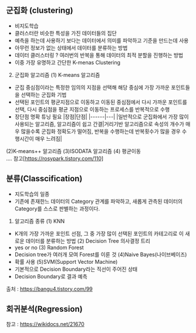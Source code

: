 ## 군집화 (clustering)
- 비지도학습
- 클러스터란 비슷한 특성을 가진 데이터들의 집단
- 예측을 하는데 사용하기 보다는 데이터에서 의미를 파악하고 기준을 만드는데 사용
- 아무런 정보가 없는 상태에서 데이터를 분류하는 방법
- 데이터 클러스터링 ? 여러번의 반복을 통해 데이터의 최적 분할을 진행하는 방법
- 이중 가장 유명하고 간단한 K-menas Clustering

2. 군집화 알고리즘
(1) K-means 알고리즘
* 군집 중심점이라는 특정한 임의의 지점을 선택해 해당 중심에 가장 가까운 포인트들을 선택하는 군집화 기법
* 선택된 포인트의 평균지점으로 이동하고 이동된 중심점에서 다시 가까운 포인트를 선택, 다시 중심점을 평균 지점으로 이동하는 프로세스를 반복적으로 수행
* 장단점 명확 튜닝 필요
|장점|단점|
|------|---|
|일반적으로 군집화에서 가장 많이 사용되는 알고리즘, 알고리즘이 쉽고 간결|거리기반 알고리즘으로 속성의 개수가 매우 많을수록 군집화 정확도가 떨어짐, 반복을 수행하는데 반복횟수가 많을 경우 수행시간이 매우 느려짐|

(2)K-means++ 알고리즘
(3)ISODATA 알고리즘
(4) 평균이동  
....
참고[https://rosypark.tistory.com/110]


## 분류(Classcification)
- 지도학습의 일종
- 기존에 존재한느 데이터의 Category 관계를 파악하고, 새롭게 관측된 데이터의 Category를 스스로 판별하는 과정이다.

1. 알고리즘 종류
(1) KNN
- K개의 가장 가까운 포인트 선점, 그 중 가장 많이 선택된 포인트의 카테고리로 이 새로운 데이터를 분류하는 방법
(2) Decision Tree 의사결정 트리
- yes or no
(3) Random Forest
- Decision tree가 여러개 모여 Forest를 이룬 것
(4)Naive Bayes(나이브베이즈)
- 확률 사용
(5)SVM(Support Vector Machine)
- 기본적으로 Decision Boundary라는 직선이 주어진 상태
- Decision Boundary로 결과 예측

출처 : https://bangu4.tistory.com/99

## 회귀분석(Regression)
참고 : https://wikidocs.net/21670